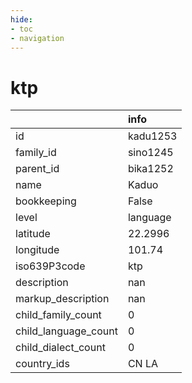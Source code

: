 ```yaml
---
hide:
- toc
- navigation
---
```

# ktp
|                      | info     |
|:---------------------|:---------|
| id                   | kadu1253 |
| family_id            | sino1245 |
| parent_id            | bika1252 |
| name                 | Kaduo    |
| bookkeeping          | False    |
| level                | language |
| latitude             | 22.2996  |
| longitude            | 101.74   |
| iso639P3code         | ktp      |
| description          | nan      |
| markup_description   | nan      |
| child_family_count   | 0        |
| child_language_count | 0        |
| child_dialect_count  | 0        |
| country_ids          | CN LA    |